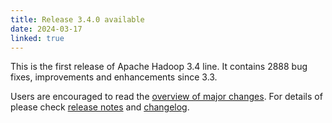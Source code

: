 ```yaml
---
title: Release 3.4.0 available
date: 2024-03-17
linked: true
---
```

<!---
  Licensed under the Apache License, Version 2.0 (the "License");
  you may not use this file except in compliance with the License.
  You may obtain a copy of the License at

   http://www.apache.org/licenses/LICENSE-2.0

  Unless required by applicable law or agreed to in writing, software
  distributed under the License is distributed on an "AS IS" BASIS,
  WITHOUT WARRANTIES OR CONDITIONS OF ANY KIND, either express or implied.
  See the License for the specific language governing permissions and
  limitations under the License. See accompanying LICENSE file.
-->

This is the first release of Apache Hadoop 3.4 line. It contains 2888 bug fixes, improvements and enhancements since 3.3.

Users are encouraged to read the [overview of major changes][1].
For details of please check [release notes][2] and [changelog][3].


[1]: /docs/r3.4.0/index.html
[2]: http://hadoop.apache.org/docs/r3.4.0/hadoop-project-dist/hadoop-common/release/3.4.0/RELEASENOTES.3.4.0.html
[3]: http://hadoop.apache.org/docs/r3.4.0/hadoop-project-dist/hadoop-common/release/3.4.0/CHANGELOG.3.4.0.html

